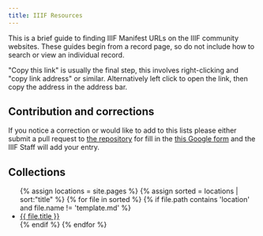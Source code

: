 ```yaml
---
title: IIIF Resources
---
```


This is a brief guide to finding IIIF Manifest URLs on the IIIF community websites.  These guides begin from a record page, so do not include how to search or view an individual record.

"Copy this link" is usually the final step, this involves right-clicking and "copy link address" or similar. Alternatively left click to open the link, then copy the address in the address bar.

## Contribution and corrections

If you notice a correction or would like to add to this lists please either submit a pull request to [the repository](todo) for fill in the [this Google form](todo) and the IIIF Staff will add your entry. 

## Collections

<ul>
  {% assign locations = site.pages %}
  {% assign sorted = locations | sort:"title" %}
  {% for file in sorted %}
    {% if file.path contains 'location' and file.name != 'template.md' %} 
      <li>
        <a href="{{site.url}}{{site.baseurl}}{{file.url}}">{{ file.title }}</a>
      </li>
    {% endif %}
  {% endfor %}
</ul>
